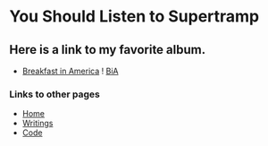 # You Should Listen to Supertramp
## Here is a link to my favorite album.
- [Breakfast in America](https://www.youtube.com/watch?v=EHAe7Wq9R_Y)
! [BiA](https://upload.wikimedia.org/wikipedia/en/c/c4/Supertramp_-_Breakfast_in_America.jpg)


### Links to other pages
- [Home](/README.md)
- [Writings](/Writings.md)
- [Code](/coded.md)
